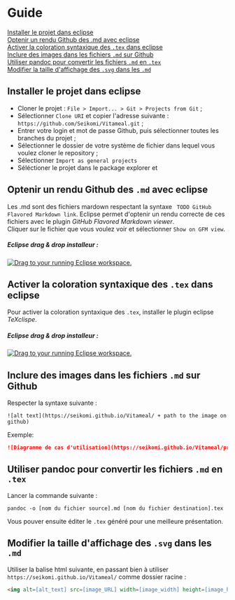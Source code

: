 # Guide

[Installer le projet dans eclipse](#installer-le-projet-dans-eclipse)  
[Optenir un rendu Github des .md avec eclipse](#optenir-un-rendu-github-des-md-avec-eclipse)  
[Activer la coloration syntaxique des `.tex` dans eclipse](#activer-la-coloration-syntaxique-des-tex-dans-eclipse)  
[Inclure des images dans les fichiers `.md` sur Github](#inclure-des-images-dans-les-fichiers-md-sur-github)  
[Utiliser pandoc pour convertir les fichiers `.md` en `.tex`](#utiliser-pandoc-pour-convertir-les-fichiers-md-en-tex)  
[Modifier la taille d'affichage des `.svg` dans les `.md`](#modifier-la-taille-d-affichage-des-svg-dans-les-md)

## Installer le projet dans eclipse

* Cloner le projet : `File > Import... > Git > Projects from Git` ;
* Sélectionner `Clone URI` et copier l'adresse suivante : `https://github.com/Seikomi/Vitameal.git` ;
* Entrer votre login et mot de passe Github, puis sélectionner toutes les branches du projet ;
* Sélectionner le dossier de votre système de fichier dans lequel vous voulez cloner le repository ;
* Sélectionner `Import as general projects`
* Séléctioner le projet dans le package explorer et 

## Optenir un rendu Github des `.md` avec eclipse

Les .md sont des fichiers mardown respectant la syntaxe ` TODO GitHub Flavored Markdown link`. Eclipse permet d'optenir un rendu 
correcte de ces fichiers avec le plugin *GitHub Flavored Markdown viewer*.  
Cliquer sur le fichier que vous voulez voir et sélectionner `Show on GFM view`.

##### Eclipse drag & drop installeur :

<a href="http://marketplace.eclipse.org/marketplace-client-intro?mpc_install=900708" class="drag" title="Drag to your running Eclipse workspace.">
  <img class="img-responsive" src="http://marketplace.eclipse.org/sites/all/themes/solstice/public/images/marketplace/btn-install.png" alt="Drag to your running Eclipse workspace." />
</a>


## Activer la coloration syntaxique des `.tex` dans eclipse

Pour activer la coloration syntaxique des `.tex`, installer le plugin eclipse *TeXclispe*.

##### Eclipse drag & drop installeur :

<a href="http://marketplace.eclipse.org/marketplace-client-intro?mpc_install=139" class="drag" title="Drag to your running Eclipse workspace.">
  <img class="img-responsive" src="http://marketplace.eclipse.org/sites/all/themes/solstice/public/images/marketplace/btn-install.png" alt="Drag to your running Eclipse workspace." />
</a>


## Inclure des images dans les fichiers `.md` sur Github

Respecter la syntaxe suivante : 

```
![alt text](https://seikomi.github.io/Vitameal/ + path to the image on github)
```
Exemple:

```markdown
![Diagramme de cas d'utilisation](https://seikomi.github.io/Vitameal/problem_model.svg)
```

## Utiliser pandoc pour convertir les fichiers `.md` en `.tex`

Lancer la commande suivante :

```
pandoc -o [nom du fichier source].md [nom du fichier destination].tex
```

Vous pouver ensuite éditer le `.tex` généré pour une meilleure présentation.

## Modifier la taille d'affichage des `.svg` dans les `.md`

Utiliser la balise html suivante, en passant bien à utiliser `https://seikomi.github.io/Vitameal/` comme
dossier racine  :

```html
<img alt=[alt_text] src=[image_URL] width=[image_width] height=[image_height] />
```



